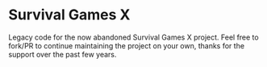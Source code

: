 Survival Games X
==============
Legacy code for the now abandoned Survival Games X project. Feel free to fork/PR to continue maintaining the project on your own, thanks for the support over the past few years.
